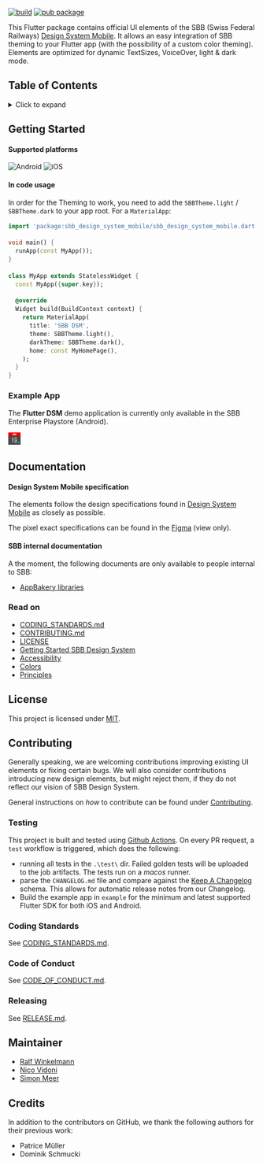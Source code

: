 [![build](https://github.com/SchweizerischeBundesbahnen/design_system_flutter/actions/workflows/nightly-build.yaml/badge.svg)](https://github.com/SchweizerischeBundesbahnen/design_system_flutter/actions/workflows/nightly-build.yaml)
[![pub package](https://img.shields.io/pub/v/sbb_design_system_mobile.svg)](https://pub.dev/packages/sbb_design_system_mobile)

This Flutter package contains official UI elements of the SBB (Swiss Federal Railways) [Design System Mobile].
It allows an easy integration of SBB theming to your Flutter app (with the possibility of a custom color theming).
Elements are optimized for dynamic TextSizes, VoiceOver, light & dark mode.

## Table of Contents

<details>
<summary>Click to expand</summary>

- [Table of Contents](#table-of-contents)
- [Getting Started](#getting-started)
    - [Supported platforms](#supported-platforms)
    - [In code usage](#in-code-usage)
  - [Example App](#example-app)
- [Documentation](#documentation)
    - [Design System Mobile specification](#design-system-mobile-specification)
    - [SBB internal documentation](#sbb-internal-documentation)
  - [Read on](#read-on)
- [License](#license)
- [Contributing](#contributing)
  - [Testing](#testing)
  - [Coding Standards](#coding-standards)
  - [Code of Conduct](#code-of-conduct)
  - [Releasing](#releasing)
- [Maintainer](#maintainer)
- [Credits](#credits)


</details>

<a id="Getting-Started"></a>

## Getting Started

#### Supported platforms

<div id="supported_platforms">
  <img src="https://img.shields.io/badge/Android-3DDC84?style=for-the-badge&logo=android&logoColor=white" alt="Android"/>
  <img src="https://img.shields.io/badge/iOS-000000?style=for-the-badge&logo=apple&logoColor=white" alt="iOS">
</div>

#### In code usage

In order for the Theming to work, you need to add the `SBBTheme.light` / `SBBTheme.dark` to your app root. For a `MaterialApp`:

```Dart
import 'package:sbb_design_system_mobile/sbb_design_system_mobile.dart';

void main() {
  runApp(const MyApp());
}

class MyApp extends StatelessWidget {
  const MyApp({super.key});

  @override
  Widget build(BuildContext context) {
    return MaterialApp(
      title: 'SBB DSM',
      theme: SBBTheme.light(),
      darkTheme: SBBTheme.dark(),
      home: const MyHomePage(),
    );
  }
}

```

### Example App

The **Flutter DSM** demo application is currently only available in the SBB Enterprise Playstore (Android).

<p align="left"><img src="https://raw.githubusercontent.com/SchweizerischeBundesbahnen/design_system_flutter/main/example/gallery/example_app_icon.webp" alt="Icon of the example app" width="5%"></p>

<a id="Documentation"></a>

## Documentation

#### Design System Mobile specification

The elements follow the design specifications found in [Design System Mobile] as closely as possible.

The pixel exact specifications can be found in the [Figma](https://www.figma.com/design/WOtLIam1xwrqcgnAITsEhV/Design-System-Mobile) (view only).

#### SBB internal documentation

A the moment, the following documents are only available to people internal to SBB:
* [AppBakery libraries](https://sbb.sharepoint.com/sites/app-bakery/SitePages/Mobile-Libraries.aspx "AppBakery libraries")

### Read on

- [CODING_STANDARDS.md](CODING_STANDARDS.md)
- [CONTRIBUTING.md](CONTRIBUTING.md)
- [LICENSE](LICENSE)
- [Getting Started SBB Design System](https://digital.sbb.ch/de/design-system/getting-started/designing/)
- [Accessibility](https://digital.sbb.ch/de/accessibility/introduction/about-this-guide/)
- [Colors](https://digital.sbb.ch/de/foundation/colors/base-colors/)
- [Principles](https://digital.sbb.ch/de/principles/ux-principles/overview/)

<a id="License"></a>

## License

This project is licensed under [MIT](LICENSE).

<a id="Contributing"></a>

## Contributing

Generally speaking, we are welcoming contributions improving existing UI elements or fixing certain bugs. We will also consider contributions introducing new design elements, but might reject them, if they do not reflect our vision of SBB Design System.

General instructions on _how_ to contribute can be found under [Contributing](CONTRIBUTING.md).


### Testing
This project is built and tested using [Github Actions](https://docs.github.com/en/actions). On every PR request, a `test` workflow is triggered, which does the following:

* running all tests in the `.\test\` dir. Failed golden tests will be uploaded to the job artifacts. The tests run on a _macos_ runner.
* parse the `CHANGELOG.md` file and compare against the [Keep A Changelog](https://keepachangelog.com/en/1.1.0/) schema. This allows for automatic release notes from our Changelog.
* Build the example app in `example` for the minimum and latest supported Flutter SDK for both iOS and Android.

### Coding Standards

See [CODING_STANDARDS.md](CODING_STANDARDS.md).

<a id="code-of-conduct"></a>

### Code of Conduct

See [CODE_OF_CONDUCT.md](CODE_OF_CONDUCT.md).

### Releasing

See [RELEASE.md](RELEASE.md).

<a id="Contributing"></a>

## Maintainer

* [Ralf Winkelmann](https://github.com/rawi-coding)
* [Nico Vidoni](https://github.com/smallTrogdor)
* [Simon Meer](https://github.com/simon-meer)

## Credits

In addition to the contributors on GitHub, we thank the following authors for their previous work:
*  Patrice Müller
*  Dominik Schmucki


[Design System Mobile]: https://digital.sbb.ch/en/design-system/mobile/overview/
